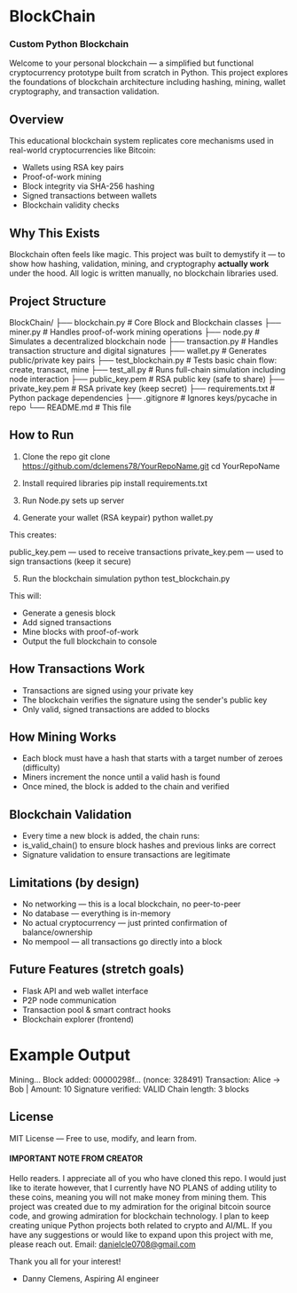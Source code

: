 # BlockChain

### Custom Python Blockchain

Welcome to your personal blockchain — a simplified but functional cryptocurrency prototype built from scratch in Python. This project explores the foundations of blockchain architecture including hashing, mining, wallet cryptography, and transaction validation.

##  Overview

This educational blockchain system replicates core mechanisms used in real-world cryptocurrencies like Bitcoin:

-  Wallets using RSA key pairs  
-  Proof-of-work mining  
-  Block integrity via SHA-256 hashing  
-  Signed transactions between wallets  
-  Blockchain validity checks


## Why This Exists

Blockchain often feels like magic. This project was built to demystify it — to show how hashing, validation, mining, and cryptography **actually work** under the hood. All logic is written manually, no blockchain libraries used.


## Project Structure

BlockChain/
├── blockchain.py # Core Block and Blockchain classes
├── miner.py # Handles proof-of-work mining operations
├── node.py # Simulates a decentralized blockchain node
├── transaction.py # Handles transaction structure and digital signatures
├── wallet.py # Generates public/private key pairs
├── test_blockchain.py # Tests basic chain flow: create, transact, mine
├── test_all.py # Runs full-chain simulation including node interaction
├── public_key.pem # RSA public key (safe to share)
├── private_key.pem # RSA private key (keep secret)
├── requirements.txt # Python package dependencies
├── .gitignore # Ignores keys/pycache in repo
└── README.md # This file

## How to Run

1. Clone the repo
git clone https://github.com/dclemens78/YourRepoName.git
cd YourRepoName

2. Install required libraries
pip install requirements.txt

3. Run Node.py
sets up server

4. Generate your wallet (RSA keypair)
python wallet.py

This creates:

public_key.pem — used to receive transactions
private_key.pem — used to sign transactions (keep it secure)

5. Run the blockchain simulation
python test_blockchain.py

This will:

  - Generate a genesis block
  - Add signed transactions
  - Mine blocks with proof-of-work
  - Output the full blockchain to console

## How Transactions Work

  - Transactions are signed using your private key
  - The blockchain verifies the signature using the sender's public key
  - Only valid, signed transactions are added to blocks

## How Mining Works

  - Each block must have a hash that starts with a target number of zeroes (difficulty)
  - Miners increment the nonce until a valid hash is found
  - Once mined, the block is added to the chain and verified

## Blockchain Validation
  - Every time a new block is added, the chain runs:
  - is_valid_chain() to ensure block hashes and previous links are correct
  - Signature validation to ensure transactions are legitimate

## Limitations (by design)
  - No networking — this is a local blockchain, no peer-to-peer
  - No database — everything is in-memory
  - No actual cryptocurrency — just printed confirmation of balance/ownership
  - No mempool — all transactions go directly into a block

## Future Features (stretch goals)
   - Flask API and web wallet interface
   - P2P node communication
   - Transaction pool & smart contract hooks
   - Blockchain explorer (frontend)
     

# Example Output
Mining...
Block added: 00000298f... (nonce: 328491)
Transaction: Alice → Bob | Amount: 10
Signature verified: VALID
Chain length: 3 blocks

## License
MIT License — Free to use, modify, and learn from.


#### IMPORTANT NOTE FROM CREATOR

Hello readers. I appreciate all of you who have cloned this repo. I would just like to iterate however, that I currently have NO PLANS of adding utility to these coins, meaning you will not make money from mining them. This project was created due to my admiration for the original bitcoin source code, and growing admiration for blockchain technology. I plan to keep creating unique Python projects both related to crypto and AI/ML. If you have any suggestions or would like to expand upon this project with me, please reach out. 
Email: danielcle0708@gmail.com

Thank you all for your interest!

- Danny Clemens, Aspiring AI engineer

